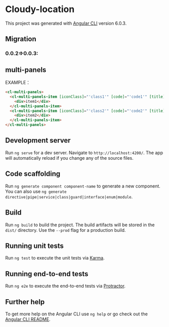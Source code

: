 # Cloudy-location

This project was generated with [Angular CLI](https://github.com/angular/angular-cli) version 6.0.3.
## Migration
### 0.0.2=>0.0.3:

## multi-panels
<a name="multi-panels-example"></a>
EXAMPLE：
```html
<cl-multi-panels>
  <cl-multi-panels-item [iconClass]="'class1'" [code]="'code1'" [title]="'title1'" [class]="'code1'">
    <div>item1</div>
  </cl-multi-panels-item>
  <cl-multi-panels-item [iconClass]="'class2'" [code]="'code2'" [title]="'title2'" [class]="'code2'">
    <div>item2</div>
  </cl-multi-panels-item>
</cl-multi-panels>
```
## Development server

Run `ng serve` for a dev server. Navigate to `http://localhost:4200/`. The app will automatically reload if you change any of the source files.

## Code scaffolding

Run `ng generate component component-name` to generate a new component. You can also use `ng generate directive|pipe|service|class|guard|interface|enum|module`.

## Build

Run `ng build` to build the project. The build artifacts will be stored in the `dist/` directory. Use the `--prod` flag for a production build.

## Running unit tests

Run `ng test` to execute the unit tests via [Karma](https://karma-runner.github.io).

## Running end-to-end tests

Run `ng e2e` to execute the end-to-end tests via [Protractor](http://www.protractortest.org/).

## Further help

To get more help on the Angular CLI use `ng help` or go check out the [Angular CLI README](https://github.com/angular/angular-cli/blob/master/README.md).
